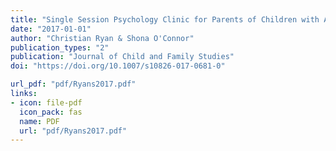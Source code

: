 ```yaml
---
title: "Single Session Psychology Clinic for Parents of Children with Autism Spectrum Disorder: A Feasibility Study"
date: "2017-01-01"
author: "Christian Ryan & Shona O'Connor"
publication_types: "2"
publication: "Journal of Child and Family Studies"
doi: "https://doi.org/10.1007/s10826-017-0681-0"

url_pdf: "pdf/Ryans2017.pdf"
links:
- icon: file-pdf
  icon_pack: fas
  name: PDF
  url: "pdf/Ryans2017.pdf"
---
```



